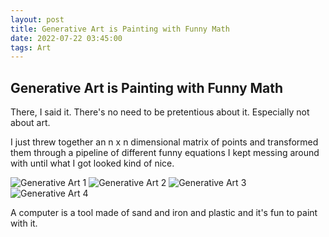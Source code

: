 ```yaml
---
layout: post
title: Generative Art is Painting with Funny Math
date: 2022-07-22 03:45:00
tags: Art
---
```

## Generative Art is Painting with Funny Math
There, I said it. There's no need to be pretentious about it. Especially not about art.

I just threw together an n x n dimensional matrix of points and transformed them through a pipeline of different funny equations I kept messing around with until what I got looked kind of nice.

![Generative Art 1](/sajidsarker.github.io/docs/assets/images/ga-1.png)
![Generative Art 2](/sajidsarker.github.io/docs/assets/images/ga-2.png)
![Generative Art 3](/sajidsarker.github.io/docs/assets/images/ga-3.png)
![Generative Art 4](/sajidsarker.github.io/docs/assets/images/ga-4.png)

A computer is a tool made of sand and iron and plastic and it's fun to paint with it.
